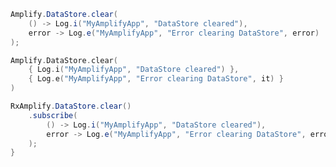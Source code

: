 <amplify-block-switcher>
<amplify-block name="Java">

```java
Amplify.DataStore.clear(
    () -> Log.i("MyAmplifyApp", "DataStore cleared"),
    error -> Log.e("MyAmplifyApp", "Error clearing DataStore", error)
);

```

</amplify-block>
<amplify-block name="Kotlin">

```kotlin
Amplify.DataStore.clear(
    { Log.i("MyAmplifyApp", "DataStore cleared") },
    { Log.e("MyAmplifyApp", "Error clearing DataStore", it) }
)

```

</amplify-block>
<amplify-block name="RxJava">

```java
RxAmplify.DataStore.clear()
    .subscribe(
        () -> Log.i("MyAmplifyApp", "DataStore cleared"),
        error -> Log.e("MyAmplifyApp", "Error clearing DataStore", error)
    );
}
```

</amplify-block>
</amplify-block-switcher>
